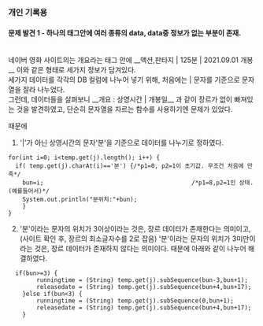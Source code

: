 ### 개인 기록용

#### 문제 발견 1 - 하나의 태그안에 여러 종류의 data, data중 정보가 없는 부분이 존재.
<br>
네이버 영화 사이트의는 개요라는 태그 안에 __액션,판타지 | 125분 | 2021.09.01 개봉__ 이와 같은 형태로 세가지 정보가 담겨있다. <br>
세가지 데이터를 각각의 DB 컬럼에 나누어 넣기 위해, 처음에는 | 문자를 기준으로 문자열을 잘라 나누었다. <br>
그런데, 데이터들을 살펴보니 __개요 : 상영시간 | 개봉일__ 과 같이 장르가 없이 빠져있는 것을 발견하였고, 단순히 문자열을 자르는 함수를 사용하기엔 문제가 있었다. <br>


때문에<br>
1. '|'가 아닌 상영시간의 문자'분'을 기준으로 데이터를 나누기로 정하였다.
```
for(int i=0; i<temp.get(j).length(); i++) {
  if( temp.get(j).charAt(i)=='분') {/*p1=0, p2=1이 초기값. 무조건 처음에 만족*/
    bun=i;								         	/*p1=8,p2=1인 상태. (예를들어서)*/
    System.out.println("분위치:"+bun);
	}
}
```
2. '분'이라는 문자의 위치가 3이상이라는 것은, 장르 데이터가 존재한다는 의미이고, (사이트 확인 후, 장르의 최소글자수를 2로 잡음)
   '분'이라는 문자의 위치가 3미만이라는 것은, 장르 데이터가 존재하지 않다는 의미이다. 때문에 아래와 같이 나누어 해결하였다.
```
  if(bun>=3) { 
		runningtime = (String) temp.get(j).subSequence(bun-3,bun+1);
		releasedate = (String) temp.get(j).subSequence(bun+4,bun+17);
	}else if(bun<3) {
		runningtime = (String) temp.get(j).subSequence(0,bun+1);
		releasedate = (String) temp.get(j).subSequence(bun+4,bun+17);
	}
```
